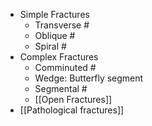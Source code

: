 - Simple Fractures
	- Transverse #
	- Oblique #
	- Spiral #
- Complex Fractures
	- Comminuted #
	- Wedge: Butterfly segment 
	- Segmental #
	- [[Open Fractures]]
- [[Pathological fractures]] 